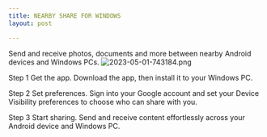 ```yaml
---
title: NEARBY SHARE FOR WINDOWS
layout: post

---
```

Send and receive photos, documents and more between nearby Android devices and Windows PCs.
![2023-05-01-743184.png](https://dev7083.github.io/kernelhackers_blog/assets/2023-05-01-743184.png)


<!--   ###Sharing
 ####Transfer with ease.

With Nearby Share Beta, quickly transfer photos, videos, documents, audio files or entire folders between your Android device and Windows PC

  ###Start sharing -->

Step 1
Get the app.
Download the app, then install it to your Windows PC.


Step 2
Set preferences.
Sign into your Google account and set your Device Visibility preferences to choose who can share with you.


Step 3
Start sharing.
Send and receive content effortlessly across your Android device and Windows PC.
